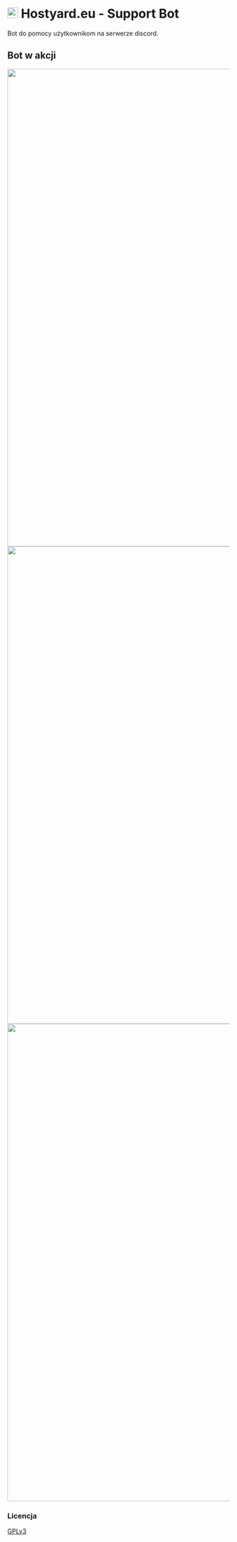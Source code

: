 # <img src="https://storage.oreq.xyz/nFQDcAK2A" width=24px> Hostyard.eu - Support Bot
Bot do pomocy użytkownikom na serwerze discord.

## Bot w akcji

<img src="https://storage.oreq.xyz/iut36TnA5" width=1080px>

<img src="https://storage.oreq.xyz/EAQs6xxMp" width=1080px>

<img src="https://storage.oreq.xyz/iwAyy8u_z" width=1080px>

### Licencja

[GPLv3](https://github.com/hostyard/discord-support-bot/blob/main/LICENSE)

